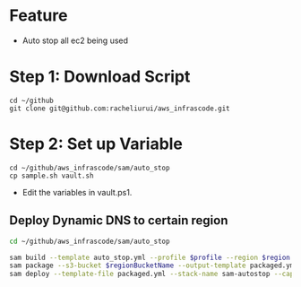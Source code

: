 
# Feature

- Auto stop all ec2 being used

# Step 1: Download Script


```shell
cd ~/github
git clone git@github.com:racheliurui/aws_infrascode.git
```



# Step 2: Set up Variable

```shell
cd ~/github/aws_infrascode/sam/auto_stop
cp sample.sh vault.sh
```

* Edit the variables in vault.ps1.


## Deploy Dynamic DNS to certain region

```bash
cd ~/github/aws_infrascode/sam/auto_stop

sam build --template auto_stop.yml --profile $profile --region $region
sam package --s3-bucket $regionBucketName --output-template packaged.yml  --profile $profile --region $region
sam deploy --template-file packaged.yml --stack-name sam-autostop --capabilities CAPABILITY_NAMED_IAM --profile $profile --region $region
```
